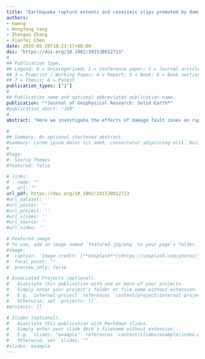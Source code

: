 ```yaml
---
title: "Earthquake rupture extents and coseismic slips promoted by damaged fault zones"
authors:
- hweng
- Hongfeng Yang
- Zhenguo Zhang
- Xiaofei Chen
date: 2016-05-20T10:23:57+08:00
doi: "https://doi.org/10.1002/2015JB012713"
#
## Publication type.
## Legend: 0 = Uncategorized; 1 = Conference paper; 2 = Journal article;
## 3 = Preprint / Working Paper; 4 = Report; 5 = Book; 6 = Book section;
## 7 = Thesis; 8 = Patent
publication_types: ["2"]
#
## Publication name and optional abbreviated publication name.
publication: "*Journal of Geophysical Research: Solid Earth*"
#publication_short: "JGR"
#
abstract: "Here we investigate the effects of damage fault zones on rupture propagation by conducting a series of 3-D dynamic rupture simulations on a planar vertical strike-slip fault. We find that damage fault zones can promote rupture extent and increase earthquake potency. The waves reflected from the bottom of shallow damage fault zones can increase shear stress on the fault and thus promote rupture propagation. In addition, the promotional effects increase with the width and depth extent of damage fault zones. The overall effects of the waves reflected from the fault-parallel side boundaries of damage fault zones are unfavorable for rupture propagation. Therefore, rupture propagation is promoted with the increased width of fault zones due to geometrical spreading effects. Moreover, nonground-breaking ruptures may reach the ground surface with the effects of damage fault zones. Furthermore, along-strike segmented fault zones as suggested by observations could also promote ruptures and may lead to preferred rupture directions if epicenters are close to fault zones. The effects of damage fault zones on rupture propagation hold important implications on assessing earthquake risk."
 
#
## Summary. An optional shortened abstract.
#summary: Lorem ipsum dolor sit amet, consectetur adipiscing elit. Duis posuere tellus ac convallis placerat. Proin tincidunt magna sed ex sollicitudin condimentum.
#
#tags:
#- Source Themes
#featured: false

# links:
# - name: ""
#   url: ""
url_pdf: https://doi.org/10.1002/2015JB012713
#url_dataset: ''
#url_poster: ''
#url_project: ''
#url_slides: ''
#url_source: ''
#url_video: ''

# Featured image
# To use, add an image named `featured.jpg/png` to your page's folder. 
#image:
#  caption: 'Image credit: [**Unsplash**](https://unsplash.com/photos/jdD8gXaTZsc)'
#  focal_point: ""
#  preview_only: false

# Associated Projects (optional).
#   Associate this publication with one or more of your projects.
#   Simply enter your project's folder or file name without extension.
#   E.g. `internal-project` references `content/project/internal-project/index.md`.
#   Otherwise, set `projects: []`.
#projects: []

# Slides (optional).
#   Associate this publication with Markdown slides.
#   Simply enter your slide deck's filename without extension.
#   E.g. `slides: "example"` references `content/slides/example/index.md`.
#   Otherwise, set `slides: ""`.
#slides: example
---
```

